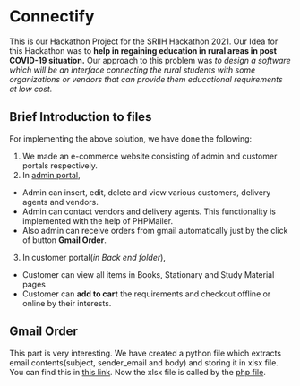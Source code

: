 # Connectify
This is our Hackathon Project for the SRIIH Hackathon 2021.
Our Idea for this Hackathon was to __help in regaining education in rural areas in post COVID-19 situation.__
Our approach to this problem was _to design a software which will be an interface connecting the rural students with some organizations or vendors that can provide them educational requirements at low cost._

## Brief Introduction to files

For implementing the above solution, we have done the following:
1. We made an e-commerce website consisting of admin and customer portals respectively.
2. In [admin portal](https://github.com/neha1609/Connectify/tree/main/Back%20end/admin), <br/>
  * Admin can insert, edit, delete and view various customers, delivery agents and vendors. <br/>
  * Admin can contact vendors and delivery agents. This functionality is implemented with the help of PHPMailer. <br/>
  * Also admin can receive orders from gmail automatically just by the click of button **Gmail Order**. <br/>
3. In customer portal(_in Back end folder_), <br/>
  * Customer can view all items in Books, Stationary and Study Material pages<br/>
  * Customer can **add to cart** the requirements and checkout offline or online by their interests.<br/>

## Gmail Order

This part is very interesting. We have created a python file which extracts email contents(subject, sender_email and body) and storing it in xlsx file. You can find this in [this link](https://github.com/neha1609/Connectify/blob/main/Back%20end/Recieve_mail/fetchingEmailNewTrial%20(1).py).
Now the xlsx file is called by the [php file](https://github.com/neha1609/Connectify/blob/main/Back%20end/Recieve_mail/mail_recieved.php).

